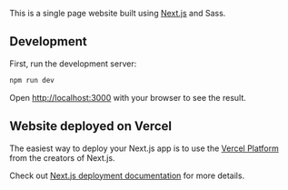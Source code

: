 This is a single page website built using [Next.js](https://nextjs.org/) and Sass.

## Development

First, run the development server:

```bash
npm run dev
```

Open [http://localhost:3000](http://localhost:3000) with your browser to see the result.

## Website deployed on Vercel

The easiest way to deploy your Next.js app is to use the [Vercel Platform](https://vercel.com/new?utm_medium=default-template&filter=next.js&utm_source=create-next-app&utm_campaign=create-next-app-readme) from the creators of Next.js.

Check out [Next.js deployment documentation](https://nextjs.org/docs/deployment) for more details.
